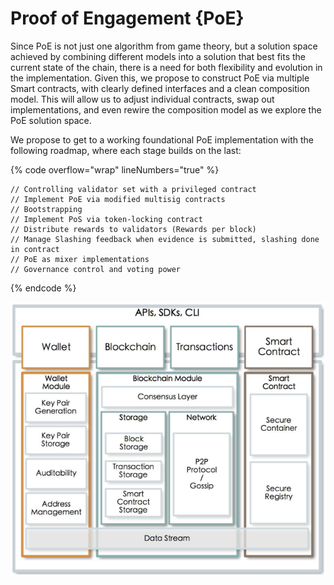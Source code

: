 # Proof of Engagement {PoE}

Since PoE is not just one algorithm from game theory, but a solution space achieved by combining different models into a solution that best fits the current state of the chain, there is a need for both flexibility and evolution in the implementation. Given this, we propose to construct PoE via multiple Smart contracts, with clearly defined interfaces and a clean composition model. This will allow us to adjust individual contracts, swap out implementations, and even rewire the composition model as we explore the PoE solution space.

We propose to get to a working foundational PoE implementation with the following roadmap, where each stage builds on the last:

{% code overflow="wrap" lineNumbers="true" %}
```
// Controlling validator set with a privileged contract
// Implement PoE via modified multisig contracts
// Bootstrapping
// Implement PoS via token-locking contract
// Distribute rewards to validators (Rewards per block)
// Manage Slashing feedback when evidence is submitted, slashing done in contract
// PoE as mixer implementations
// Governance control and voting power
```
{% endcode %}

![](<../.gitbook/assets/POE Implementation.png>)
